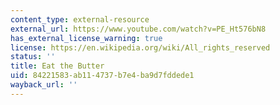 ```yaml
---
content_type: external-resource
external_url: https://www.youtube.com/watch?v=PE_Ht576bN8
has_external_license_warning: true
license: https://en.wikipedia.org/wiki/All_rights_reserved
status: ''
title: Eat the Butter
uid: 84221583-ab11-4737-b7e4-ba9d7fddede1
wayback_url: ''
---
```

